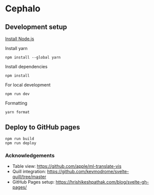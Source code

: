 # Cephalo

## Development setup

[Install Node.js](https://nodejs.org/en/download)

Install yarn

```
npm install --global yarn
```

Install dependencies

```
npm install
```

For local development

```
npm run dev
```

Formatting

```
yarn format
```

## Deploy to GitHub pages

```
npm run build
npm run deploy
```

### Acknowledgements

- Table view: https://github.com/apple/ml-translate-vis
- Quill integration: https://github.com/kevmodrome/svelte-quill/tree/master
- GitHub Pages setup: https://hrishikeshpathak.com/blog/svelte-gh-pages/
